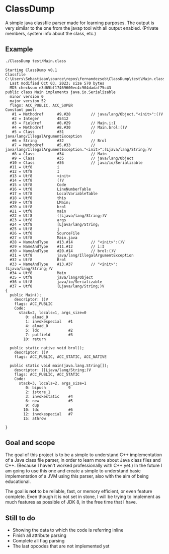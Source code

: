 # ClassDump

A simple java classfile parser made for learning purposes.
The output is very similar to the one from the javap tool with all output enabled. (Private members, system info about the class, etc.)


## Example

```bash
./ClassDump test/Main.class
```

```
Starting ClassDump v0.1
Classfile C:\Users\Sebastiaan\source\repos\fernandezseb\ClassDump\test\Main.class
  Last modified Oct 03, 2023; size 570 bytes
  MD5 checksum e3d65bf17469600ec4c904dadaf75c43
public class Main implements java.io.Serializable
  minor version 0
  major version 52
  flags: ACC_PUBLIC, ACC_SUPER
Constant pool:
   #1 = Methodref      #9.#28         // java/lang/Object."<init>":()V
   #2 = Integer        45412
   #3 = Fieldref       #8.#29         // Main.i:I
   #4 = Methodref      #8.#30         // Main.brol:()V
   #5 = Class          #31            // java/lang/IllegalArgumentException
   #6 = String         #32            // Brol
   #7 = Methodref      #5.#33         // java/lang/IllegalArgumentException."<init>":(Ljava/lang/String;)V
   #8 = Class          #34            // Main
   #9 = Class          #35            // java/lang/Object
  #10 = Class          #36            // java/io/Serializable
  #11 = Utf8           i
  #12 = Utf8           I
  #13 = Utf8           <init>
  #14 = Utf8           ()V
  #15 = Utf8           Code
  #16 = Utf8           LineNumberTable
  #17 = Utf8           LocalVariableTable
  #18 = Utf8           this
  #19 = Utf8           LMain;
  #20 = Utf8           brol
  #21 = Utf8           main
  #22 = Utf8           ([Ljava/lang/String;)V
  #23 = Utf8           args
  #24 = Utf8           [Ljava/lang/String;
  #25 = Utf8           j
  #26 = Utf8           SourceFile
  #27 = Utf8           Main.java
  #28 = NameAndType    #13.#14        // "<init>":()V
  #29 = NameAndType    #11.#12        // i:I
  #30 = NameAndType    #20.#14        // brol:()V
  #31 = Utf8           java/lang/IllegalArgumentException
  #32 = Utf8           Brol
  #33 = NameAndType    #13.#37        // "<init>":(Ljava/lang/String;)V
  #34 = Utf8           Main
  #35 = Utf8           java/lang/Object
  #36 = Utf8           java/io/Serializable
  #37 = Utf8           (Ljava/lang/String;)V
{
  public Main();
    descriptor: ()V
    flags: ACC_PUBLIC
    Code:
      stack=2, locals=1, args_size=0
         0: aload_0
         1: invokespecial   #1
         4: aload_0
         5: ldc             #2
         7: putfield        #3
        10: return

  public static native void brol();
    descriptor: ()V
    flags: ACC_PUBLIC, ACC_STATIC, ACC_NATIVE

  public static void main(java.lang.String[]);
    descriptor: ([Ljava/lang/String;)V
    flags: ACC_PUBLIC, ACC_STATIC
    Code:
      stack=3, locals=2, args_size=1
         0: bipush          9
         2: istore_1
         3: invokestatic    #4
         6: new             #5
         9: dup
        10: ldc             #6
        12: invokespecial   #7
        15: athrow

}
```


## Goal and scope

The goal of this project is to be a simple to understand C++ implementation of a Java class file parser, in order to learn more about Java class files and C++. 
(Because I haven't worked professionally with C++ yet.)
In the future I am going to use this one and create a simple to understand basic implementation of a JVM using this parser, also with the aim of being educational.

The goal is **not** to be reliable, fast, or memory efficient, or even feature complete.
Even though it is not set in stone, I will be trying to implement as much features as possible of JDK 8, in the free time that I have.

## Still to do
* Showing the data to which the code is referring inline
* Finish all attribute parsing
* Complete all flag parsing
* The last opcodes that are not implemented yet

